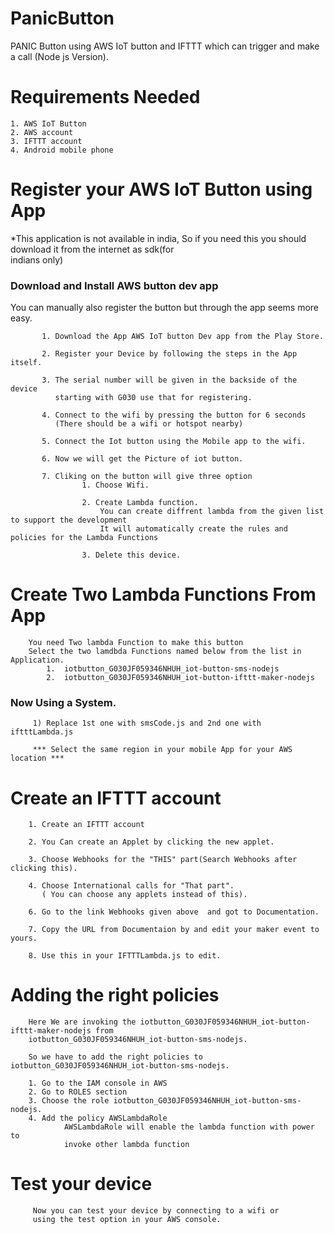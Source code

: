 # PanicButton
PANIC Button using AWS IoT button and IFTTT which can trigger and make a call (Node js Version).

# Requirements Needed 
    1. AWS IoT Button
    2. AWS account
    3. IFTTT account
    4. Android mobile phone
    
# Register your AWS IoT Button using App
   *This application is not available in india, So if you need this you should download it from the internet as sdk(for       
     indians only)
   ### Download and Install AWS button dev app 
   
   You can manually also register the button but through the app seems more easy.
           
           1. Download the App AWS IoT button Dev app from the Play Store.
           
           2. Register your Device by following the steps in the App itself.
            
           3. The serial number will be given in the backside of the device 
              starting with G030 use that for registering.
              
           4. Connect to the wifi by pressing the button for 6 seconds
              (There should be a wifi or hotspot nearby)
           
           5. Connect the Iot button using the Mobile app to the wifi.
           
           6. Now we will get the Picture of iot button.
           
           7. Cliking on the button will give three option
                    1. Choose Wifi.
                    
                    2. Create Lambda function.
                        You can create diffrent lambda from the given list to support the development
                        It will automatically create the rules and policies for the Lambda Functions
                        
                    3. Delete this device.
        
# Create Two Lambda Functions From App

        You need Two lambda Function to make this button
        Select the two lamdbda Functions named below from the list in Application.
            1.  iotbutton_G030JF059346NHUH_iot-button-sms-nodejs
            2.  iotbutton_G030JF059346NHUH_iot-button-ifttt-maker-nodejs
   
   ### Now Using a System.
         1) Replace 1st one with smsCode.js and 2nd one with iftttLambda.js
         
         *** Select the same region in your mobile App for your AWS location ***
# Create an IFTTT account
        
        1. Create an IFTTT account 
        
        2. You Can create an Applet by clicking the new applet.
        
        3. Choose Webhooks for the "THIS" part(Search Webhooks after clicking this).
        
        4. Choose International calls for "That part".
           ( You can choose any applets instead of this).
           
        6. Go to the link Webhooks given above  and got to Documentation.
        
        7. Copy the URL from Documentaion by and edit your maker event to yours.
        
        8. Use this in your IFTTTLambda.js to edit.
        
# Adding the right policies

        Here We are invoking the iotbutton_G030JF059346NHUH_iot-button-ifttt-maker-nodejs from 
        iotbutton_G030JF059346NHUH_iot-button-sms-nodejs.
        
        So we have to add the right policies to iotbutton_G030JF059346NHUH_iot-button-sms-nodejs.
        
        1. Go to the IAM console in AWS
        2. Go to ROLES section
        3. Choose the role iotbutton_G030JF059346NHUH_iot-button-sms-nodejs.
        4. Add the policy AWSLambdaRole
                AWSLambdaRole will enable the lambda function with power to
                invoke other lambda function

# Test your device
         Now you can test your device by connecting to a wifi or
         using the test option in your AWS console.

